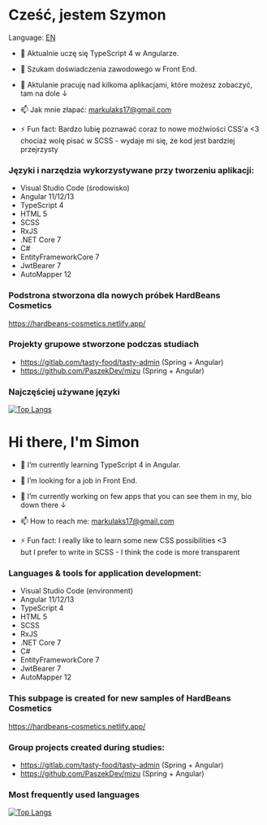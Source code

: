 # Cześć, jestem Szymon
Language: <a href="#en">EN</a>

- 🌱 Aktualnie uczę się TypeScript 4 w Angularze.
- 👯 Szukam doświadczenia zawodowego w Front End.
- 🔭 Aktulanie pracuję nad kilkoma aplikacjami, które możesz zobaczyć, tam na dole ↓

- 📫 Jak mnie złapać: <a href="mailto:markulaks17@gmail.com">markulaks17@gmail.com</a>
- ⚡ Fun fact: Bardzo lubię poznawać coraz to nowe możlwiości CSS'a <3<br>
chociaż wolę pisać w SCSS - wydaje mi się, że kod jest bardziej przejrzysty

### Języki i narzędzia wykorzystywane przy tworzeniu aplikacji:
- Visual Studio Code (środowisko)
- Angular 11/12/13
- TypeScript 4
- HTML 5
- SCSS
- RxJS
- .NET Core 7
- C#
- EntityFrameworkCore 7
- JwtBearer 7
- AutoMapper 12

### Podstrona stworzona dla nowych próbek HardBeans Cosmetics
https://hardbeans-cosmetics.netlify.app/

### Projekty grupowe stworzone podczas studiach
- https://gitlab.com/tasty-food/tasty-admin (Spring + Angular)
- https://github.com/PaszekDev/mizu (Spring + Angular)

### Najczęściej używane języki
[![Top Langs](https://github-readme-stats.vercel.app/api/top-langs/?username=MarkulakS&layout=compact)](https://github.com/anuraghazra/github-readme-stats)
#

<h1 id="en"> Hi there, I'm Simon</h1>

- 🌱 I’m currently learning TypeScript 4 in Angular.
- 👯 I’m looking for a job in Front End.
- 🔭 I’m currently working on few apps that you can see them in my, bio down there ↓

- 📫 How to reach me: <a href="mailto:markulaks17@gmail.com">markulaks17@gmail.com</a>
- ⚡ Fun fact: I really like to learn some new CSS possibilities <3<br>
but I prefer to write in SCSS - I think the code is more transparent

### Languages & tools for application development:
- Visual Studio Code (environment)
- Angular 11/12/13
- TypeScript 4
- HTML 5
- SCSS
- RxJS
- .NET Core 7
- C#
- EntityFrameworkCore 7
- JwtBearer 7
- AutoMapper 12

### This subpage is created for new samples of HardBeans Cosmetics
https://hardbeans-cosmetics.netlify.app/

### Group projects created during studies:
- https://gitlab.com/tasty-food/tasty-admin (Spring + Angular)
- https://github.com/PaszekDev/mizu (Spring + Angular)

### Most frequently used languages
[![Top Langs](https://github-readme-stats.vercel.app/api/top-langs/?username=MarkulakS&layout=compact)](https://github.com/anuraghazra/github-readme-stats)
